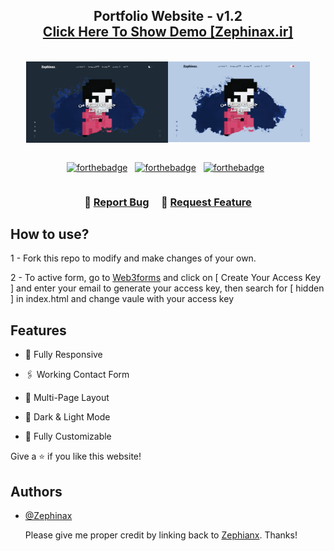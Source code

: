 <h2 align="center">
  Portfolio Website - v1.2<br/>
  <a href="https://Zephinax.ir/" target="_blank">Click Here To Show Demo [Zephinax.ir]</a>
</h2>
<br/>
<div align="center" style="display : flex; align-items: center; justify-content: center;"><img src="./demo/darkDemo.webp" alt="Dark Demo Image" width="45%" height="100%" style="vertical-align:middle; display: inline-block;">
<img src="./demo/lightDemo.webp" alt="Light Demo Image" width="45%" height="100%" style="vertical-align:middle"></div>
<br/>
<div style="display : flex; align-items: center; justify-content: center;" align="center">

[![forthebadge](https://forthebadge.com/images/badges/built-with-love.svg)](https://forthebadge.com) &nbsp;
[![forthebadge](https://forthebadge.com/images/badges/made-with-javascript.svg)](https://forthebadge.com) &nbsp;
[![forthebadge](https://forthebadge.com/images/badges/open-source.svg)](https://forthebadge.com) &nbsp;

</div>

<h3 align="center">
    🔹
    <a href="https://github.com/Zephinax/Portfolio/issues">Report Bug</a> &nbsp; &nbsp;
    🔹
    <a href="https://github.com/Zephinax/Portfolio/issues">Request Feature</a>
</h3>

## How to use?

1 - Fork this repo to modify and make changes of your own.

2 - To active form, go to [Web3forms](https://web3forms.com) and click on [ Create Your Access Key ]
and enter your email to generate your access key, then search for [ hidden ] in index.html and change vaule with your access key

## Features

- 📱 Fully Responsive

- 🖇️ Working Contact Form

- 📖 Multi-Page Layout

- 🔅 Dark & Light Mode

- 💄 Fully Customizable

Give a ⭐ if you like this website!

## Authors

- [@Zephinax](https://github.com/Zephinax)

  Please give me proper credit by linking back to [Zephianx](https://github.com/Zephinax). Thanks!
